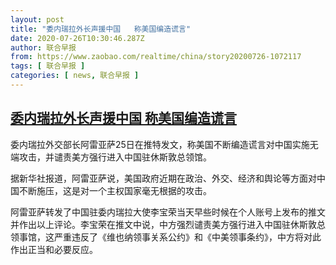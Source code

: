 ```yaml
---
layout: post
title: "委内瑞拉外长声援中国   称美国编造谎言"
date: 2020-07-26T10:30:46.287Z
author: 联合早报
from: https://www.zaobao.com/realtime/china/story20200726-1072117
tags: [ 联合早报 ]
categories: [ news, 联合早报 ]
---
```

<!--1595784900000-->
[委内瑞拉外长声援中国   称美国编造谎言](https://www.zaobao.com/realtime/china/story20200726-1072117)
------

<div>
<p>委内瑞拉外交部长阿雷亚萨25日在推特发文，称美国不断编造谎言对中国实施无端攻击，并谴责美方强行进入中国驻休斯敦总领馆。</p><p>据新华社报道，阿雷亚萨说，美国政府近期在政治、外交、经济和舆论等方面对中国不断施压，这是对一个主权国家毫无根据的攻击。</p><p>阿雷亚萨转发了中国驻委内瑞拉大使李宝荣当天早些时候在个人账号上发布的推文并作出以上评论。李宝荣在推文中说，中方强烈谴责美方强行进入中国驻休斯敦总领事馆，这严重违反了《维也纳领事关系公约》和《中美领事条约》，中方将对此作出正当和必要反应。</p><section id="imu"><div id="dfp-ad-imu1-wrapper" class="dfp-tag-wrapper"><div id="dfp-ad-imu1" class="dfp-tag-wrapper"></div></div></section><div id="innity-in-post"></div><div id="dfp-ad-midarticlespecial-wrapper" class="dfp-tag-wrapper"><div id="dfp-ad-midarticlespecial" class="dfp-tag-wrapper"></div></div>
</div>

